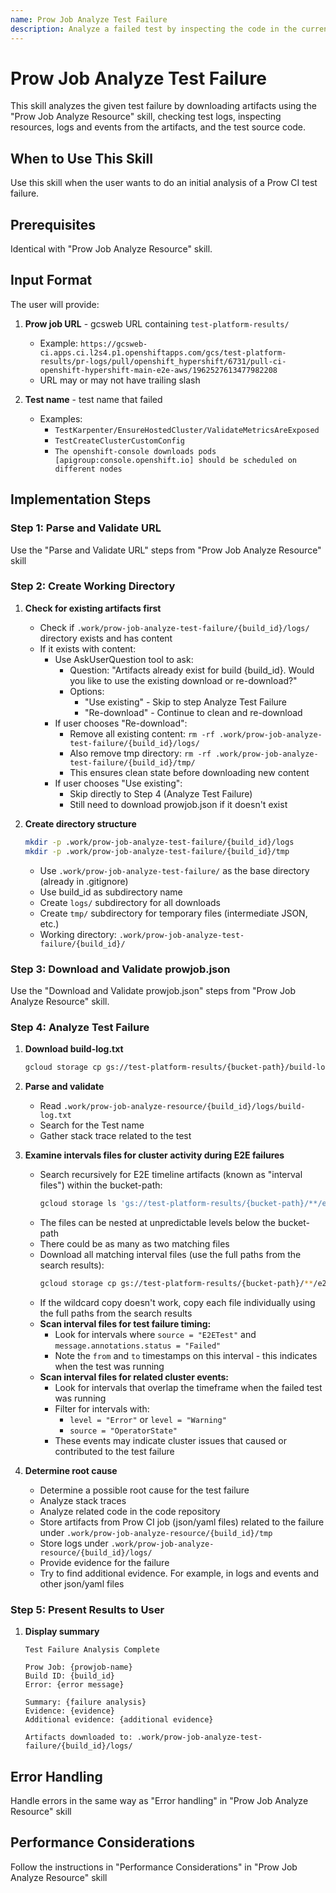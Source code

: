 ```yaml
---
name: Prow Job Analyze Test Failure
description: Analyze a failed test by inspecting the code in the current project and artifacts in Prow CI job. Provide a detailed analysis of the test failure in a pre-defined format.
---
```


# Prow Job Analyze Test Failure

This skill analyzes the given test failure by downloading artifacts using the "Prow Job Analyze Resource" skill, checking test logs, inspecting resources, logs and events from the artifacts, and the test source code.

## When to Use This Skill

Use this skill when the user wants to do an initial analysis of a Prow CI test failure.

## Prerequisites

Identical with "Prow Job Analyze Resource" skill.

## Input Format

The user will provide:

1. **Prow job URL** - gcsweb URL containing `test-platform-results/`

   - Example: `https://gcsweb-ci.apps.ci.l2s4.p1.openshiftapps.com/gcs/test-platform-results/pr-logs/pull/openshift_hypershift/6731/pull-ci-openshift-hypershift-main-e2e-aws/1962527613477982208`
   - URL may or may not have trailing slash

2. **Test name** - test name that failed
   - Examples:
     - `TestKarpenter/EnsureHostedCluster/ValidateMetricsAreExposed`
     - `TestCreateClusterCustomConfig`
     - `The openshift-console downloads pods [apigroup:console.openshift.io] should be scheduled on different nodes`

## Implementation Steps

### Step 1: Parse and Validate URL

Use the "Parse and Validate URL" steps from "Prow Job Analyze Resource" skill

### Step 2: Create Working Directory

1. **Check for existing artifacts first**

   - Check if `.work/prow-job-analyze-test-failure/{build_id}/logs/` directory exists and has content
   - If it exists with content:
     - Use AskUserQuestion tool to ask:
       - Question: "Artifacts already exist for build {build_id}. Would you like to use the existing download or re-download?"
       - Options:
         - "Use existing" - Skip to step Analyze Test Failure
         - "Re-download" - Continue to clean and re-download
     - If user chooses "Re-download":
       - Remove all existing content: `rm -rf .work/prow-job-analyze-test-failure/{build_id}/logs/`
       - Also remove tmp directory: `rm -rf .work/prow-job-analyze-test-failure/{build_id}/tmp/`
       - This ensures clean state before downloading new content
     - If user chooses "Use existing":
       - Skip directly to Step 4 (Analyze Test Failure)
       - Still need to download prowjob.json if it doesn't exist

2. **Create directory structure**
   ```bash
   mkdir -p .work/prow-job-analyze-test-failure/{build_id}/logs
   mkdir -p .work/prow-job-analyze-test-failure/{build_id}/tmp
   ```
   - Use `.work/prow-job-analyze-test-failure/` as the base directory (already in .gitignore)
   - Use build_id as subdirectory name
   - Create `logs/` subdirectory for all downloads
   - Create `tmp/` subdirectory for temporary files (intermediate JSON, etc.)
   - Working directory: `.work/prow-job-analyze-test-failure/{build_id}/`

### Step 3: Download and Validate prowjob.json

Use the "Download and Validate prowjob.json" steps from "Prow Job Analyze Resource" skill.

### Step 4: Analyze Test Failure

1. **Download build-log.txt**

   ```bash
   gcloud storage cp gs://test-platform-results/{bucket-path}/build-log.txt .work/prow-job-analyze-test-failure/{build_id}/logs/build-log.txt --no-user-output-enabled
   ```

2. **Parse and validate**

   - Read `.work/prow-job-analyze-resource/{build_id}/logs/build-log.txt`
   - Search for the Test name
   - Gather stack trace related to the test

3. **Examine intervals files for cluster activity during E2E failures**

   - Search recursively for E2E timeline artifacts (known as "interval files") within the bucket-path:
     ```bash
     gcloud storage ls 'gs://test-platform-results/{bucket-path}/**/e2e-timelines_spyglass_*json'
     ```
   - The files can be nested at unpredictable levels below the bucket-path
   - There could be as many as two matching files
   - Download all matching interval files (use the full paths from the search results):
     ```bash
     gcloud storage cp gs://test-platform-results/{bucket-path}/**/e2e-timelines_spyglass_*.json .work/prow-job-analyze-test-failure/{build_id}/logs/ --no-user-output-enabled
     ```
   - If the wildcard copy doesn't work, copy each file individually using the full paths from the search results
   - **Scan interval files for test failure timing:**
     - Look for intervals where `source = "E2ETest"` and `message.annotations.status = "Failed"`
     - Note the `from` and `to` timestamps on this interval - this indicates when the test was running
   - **Scan interval files for related cluster events:**
     - Look for intervals that overlap the timeframe when the failed test was running
     - Filter for intervals with:
       - `level = "Error"` or `level = "Warning"`
       - `source = "OperatorState"`
     - These events may indicate cluster issues that caused or contributed to the test failure

4. **Determine root cause**
   - Determine a possible root cause for the test failure
   - Analyze stack traces
   - Analyze related code in the code repository
   - Store artifacts from Prow CI job (json/yaml files) related to the failure under `.work/prow-job-analyze-resource/{build_id}/tmp`
   - Store logs under `.work/prow-job-analyze-resource/{build_id}/logs/`
   - Provide evidence for the failure
   - Try to find additional evidence. For example, in logs and events and other json/yaml files

### Step 5: Present Results to User

1. **Display summary**

   ```text
   Test Failure Analysis Complete

   Prow Job: {prowjob-name}
   Build ID: {build_id}
   Error: {error message}

   Summary: {failure analysis}
   Evidence: {evidence}
   Additional evidence: {additional evidence}

   Artifacts downloaded to: .work/prow-job-analyze-test-failure/{build_id}/logs/
   ```

## Error Handling

Handle errors in the same way as "Error handling" in "Prow Job Analyze Resource" skill

## Performance Considerations

Follow the instructions in "Performance Considerations" in "Prow Job Analyze Resource" skill
